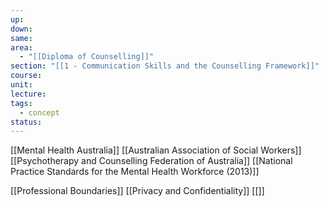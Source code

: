 ```yaml
---
up: 
down: 
same: 
area:
  - "[[Diploma of Counselling]]"
section: "[[1 - Communication Skills and the Counselling Framework]]"
course: 
unit: 
lecture: 
tags:
  - concept
status:
---
```

[[Mental Health Australia]]
[[Australian Association of Social Workers]]
[[Psychotherapy and Counselling Federation of Australia]]
[[National Practice Standards for the Mental Health Workforce (2013)]]

[[Professional Boundaries]]
[[Privacy and Confidentiality]]
[[]]